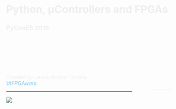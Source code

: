 <!-- .slide: data-background="resources/background.png" -->

</br></br></br>

<h1 style="color: #EEEEEE;">
  Python, &micro;Controllers and FPGAs
</h1>

<h3 style="color: #EEEEEE;">
  PyConES 2016
</h3>

</br></br></br></br></br>

<i style="color: #EEEEEE;">
  Created by Jesús Arroyo Torrens
<i>

<div style="color: #77C7F7;">
  \#FPGAwars
</div>

<div class="row" style="float: right; transform: scale(0.3, 0.3); -ms-transform: scale(0.3, 0.3); -webkit-transform: scale(0.3, 0.3);">
  ![](resources/by-sa.png)
</div>

---

![](resources/index/0.svg)

<!-- .slide: data-transition="slide-in fade-out" -->
